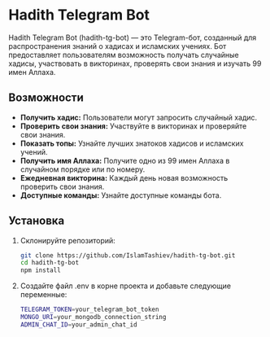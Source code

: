 # Hadith Telegram Bot

Hadith Telegram Bot (hadith-tg-bot) — это Telegram-бот, созданный для распространения знаний о хадисах и исламских учениях. Бот предоставляет пользователям возможность получать случайные хадисы, участвовать в викторинах, проверять свои знания и изучать 99 имен Аллаха.

## Возможности

- **Получить хадис:** Пользователи могут запросить случайный хадис.
- **Проверить свои знания:** Участвуйте в викторинах и проверяйте свои знания.
- **Показать топы:** Узнайте лучших знатоков хадисов и исламских учений.
- **Получить имя Аллаха:** Получите одно из 99 имен Аллаха в случайном порядке или по номеру.
- **Ежедневная викторина:** Каждый день новая возможность проверить свои знания.
- **Доступные команды:** Узнайте доступные команды бота.

## Установка

1. Склонируйте репозиторий:

   ```bash
   git clone https://github.com/IslamTashiev/hadith-tg-bot.git
   cd hadith-tg-bot
   npm install
2. Создайте файл .env в корне проекта и добавьте следующие переменные:
   ```bash
   TELEGRAM_TOKEN=your_telegram_bot_token
   MONGO_URI=your_mongodb_connection_string
   ADMIN_CHAT_ID=your_admin_chat_id
